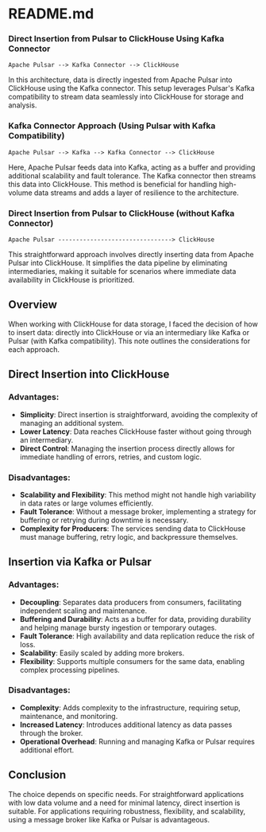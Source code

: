 # README.md

### Direct Insertion from Pulsar to ClickHouse Using Kafka Connector

    Apache Pulsar --> Kafka Connector --> ClickHouse

In this architecture, data is directly ingested from Apache Pulsar into ClickHouse using the Kafka connector. This setup leverages Pulsar's Kafka compatibility to stream data seamlessly into ClickHouse for storage and analysis.

### Kafka Connector Approach (Using Pulsar with Kafka Compatibility)

    Apache Pulsar --> Kafka --> Kafka Connector --> ClickHouse

Here, Apache Pulsar feeds data into Kafka, acting as a buffer and providing additional scalability and fault tolerance. The Kafka connector then streams this data into ClickHouse. This method is beneficial for handling high-volume data streams and adds a layer of resilience to the architecture.

### Direct Insertion from Pulsar to ClickHouse (without Kafka Connector)

    Apache Pulsar --------------------------------> ClickHouse

This straightforward approach involves directly inserting data from Apache Pulsar into ClickHouse. It simplifies the data pipeline by eliminating intermediaries, making it suitable for scenarios where immediate data availability in ClickHouse is prioritized.

## Overview

When working with ClickHouse for data storage, I faced the decision of how to insert data: directly into ClickHouse or via an intermediary like Kafka or Pulsar (with Kafka compatibility). This note outlines the considerations for each approach.

## Direct Insertion into ClickHouse

### Advantages:
- **Simplicity**: Direct insertion is straightforward, avoiding the complexity of managing an additional system.
- **Lower Latency**: Data reaches ClickHouse faster without going through an intermediary.
- **Direct Control**: Managing the insertion process directly allows for immediate handling of errors, retries, and custom logic.

### Disadvantages:
- **Scalability and Flexibility**: This method might not handle high variability in data rates or large volumes efficiently.
- **Fault Tolerance**: Without a message broker, implementing a strategy for buffering or retrying during downtime is necessary.
- **Complexity for Producers**: The services sending data to ClickHouse must manage buffering, retry logic, and backpressure themselves.

## Insertion via Kafka or Pulsar

### Advantages:
- **Decoupling**: Separates data producers from consumers, facilitating independent scaling and maintenance.
- **Buffering and Durability**: Acts as a buffer for data, providing durability and helping manage bursty ingestion or temporary outages.
- **Fault Tolerance**: High availability and data replication reduce the risk of loss.
- **Scalability**: Easily scaled by adding more brokers.
- **Flexibility**: Supports multiple consumers for the same data, enabling complex processing pipelines.

### Disadvantages:
- **Complexity**: Adds complexity to the infrastructure, requiring setup, maintenance, and monitoring.
- **Increased Latency**: Introduces additional latency as data passes through the broker.
- **Operational Overhead**: Running and managing Kafka or Pulsar requires additional effort.

## Conclusion

The choice depends on specific needs. For straightforward applications with low data volume and a need for minimal latency, direct insertion is suitable. For applications requiring robustness, flexibility, and scalability, using a message broker like Kafka or Pulsar is advantageous.